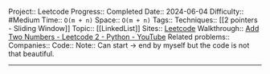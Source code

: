Project:: Leetcode
Progress:: Completed
Date:: 2024-06-04
Difficulty:: #Medium 
Time:: `O(m + n)`
Space:: `O(m + n)`
Tags:: 
Techniques:: [[2 pointers - Sliding Window]]
Topic:: [[LinkedList]]
Sites:: [Leetcode](https://leetcode.com/problems/add-two-numbers/description/)
Walkthrough:: [Add Two Numbers - Leetcode 2 - Python - YouTube](https://www.youtube.com/watch?v=wgFPrzTjm7s)
Related problems:: 
Companies:: 
Code:: 
Note:: Can start -> end by myself but the code is not that beautiful.

---
